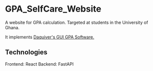 # GPA_SelfCare_Website
A website for GPA calculation. Targeted at students in the University of Ghana.

It implements [Daquiver's GUI GPA Software.](https://www.linkedin.com/in/daquiver/)

## Technologies
Frontend: React
Backend: FastAPI
